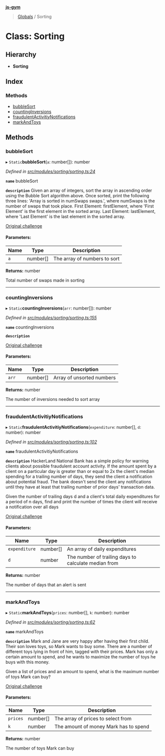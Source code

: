 **[js-gym](../README.md)**

> [Globals](../globals.md) / Sorting

# Class: Sorting

## Hierarchy

* **Sorting**

## Index

### Methods

* [bubbleSort](sorting.md#bubblesort)
* [countingInversions](sorting.md#countinginversions)
* [fraudulentActivitiyNotifications](sorting.md#fraudulentactivitiynotifications)
* [markAndToys](sorting.md#markandtoys)

## Methods

### bubbleSort

▸ `Static`**bubbleSort**(`a`: number[]): number

*Defined in [src/modules/sorting/sorting.ts:24](https://github.com/artleitch/js-gym/blob/2843b41/src/modules/sorting/sorting.ts#L24)*

**`name`** bubbleSort

**`description`** 
Given an array of integers, sort the array in ascending order using the
Bubble Sort algorithm above. Once sorted, print the following three lines:
'Array is sorted in numSwaps swaps.', where numSwaps is the number of swaps
that took place.
First Element: firstElement, where 'First Element' is the first element in
the sorted array.
Last Element: lastElement, where 'Last Element' is the last element in the
sorted array.

[Original challenge](https://www.hackerrank.com/challenges/ctci-bubble-sort/problem?h_l=interview&playlist_slugs%5B%5D=interview-preparation-kit&playlist_slugs%5B%5D=sorting)

#### Parameters:

Name | Type | Description |
------ | ------ | ------ |
`a` | number[] | The array of numbers to sort |

**Returns:** number

Total number of swaps made in sorting

___

### countingInversions

▸ `Static`**countingInversions**(`arr`: number[]): number

*Defined in [src/modules/sorting/sorting.ts:155](https://github.com/artleitch/js-gym/blob/2843b41/src/modules/sorting/sorting.ts#L155)*

**`name`** countingInversions

**`description`** 

[Original challenge](https://www.hackerrank.com/challenges/ctci-merge-sort/problem?h_l=interview&playlist_slugs%5B%5D=interview-preparation-kit&playlist_slugs%5B%5D=sorting&h_r=next-challenge&h_v=zen&h_r=next-challenge&h_v=zen&h_r=next-challenge&h_v=zen&h_r=next-challenge&h_v=zen)

#### Parameters:

Name | Type | Description |
------ | ------ | ------ |
`arr` | number[] | Array of unsorted numbers |

**Returns:** number

The number of inversions needed to sort array

___

### fraudulentActivitiyNotifications

▸ `Static`**fraudulentActivitiyNotifications**(`expenditure`: number[], `d`: number): number

*Defined in [src/modules/sorting/sorting.ts:102](https://github.com/artleitch/js-gym/blob/2843b41/src/modules/sorting/sorting.ts#L102)*

**`name`** fraudulentActivitiyNotifications

**`description`** 
HackerLand National Bank has a simple policy for warning clients about
possible fraudulent account activity. If the amount spent by a client on a
particular day is greater than or equal to 2x the client's median spending
for a trailing number of days, they send the client a notification about
potential fraud. The bank doesn't send the client any notifications until
they have at least that trailing number of prior days' transaction data.

Given the number of trailing days d and a client's total daily expenditures
for a period of n days, find and print the number of times the client will
receive a notification over all days

[Original challenge](https://www.hackerrank.com/challenges/mark-and-toys/problem?h_l=interview&playlist_slugs%5B%5D=interview-preparation-kit&playlist_slugs%5B%5D=sorting&h_r=next-challenge&h_v=zen)

#### Parameters:

Name | Type | Description |
------ | ------ | ------ |
`expenditure` | number[] | An array of daily expenditures |
`d` | number | The number of trailing days to calculate median from |

**Returns:** number

The number of days that an alert is sent

___

### markAndToys

▸ `Static`**markAndToys**(`prices`: number[], `k`: number): number

*Defined in [src/modules/sorting/sorting.ts:62](https://github.com/artleitch/js-gym/blob/2843b41/src/modules/sorting/sorting.ts#L62)*

**`name`** markAndToys

**`description`** 
Mark and Jane are very happy after having their first child. Their son
loves toys, so Mark wants to buy some. There are a number of different toys
 lying in front of him, tagged with their prices. Mark has only a certain
amount to spend, and he wants to maximize the number of toys he buys with
this money.

Given a list of prices and an amount to spend, what is the maximum number
of toys Mark can buy?

[Original challenge](https://www.hackerrank.com/challenges/mark-and-toys/problem?h_l=interview&playlist_slugs%5B%5D=interview-preparation-kit&playlist_slugs%5B%5D=sorting&h_r=next-challenge&h_v=zen)

#### Parameters:

Name | Type | Description |
------ | ------ | ------ |
`prices` | number[] | The array of prices to select from |
`k` | number | The amount of money Mark has to spend |

**Returns:** number

The number of toys Mark can buy
